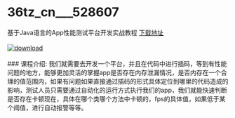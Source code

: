 # 36tz_cn___528607
基于Java语言的App性能测试平台开发实战教程
[下载地址](http://www.36tz.cn/article/528607 "下载地址")
<br/></br>[![download](http://36tz.cn/muke_img/2019_11_2-54-300x199.png "下载地址")](http://www.36tz.cn/article/528607 "下载地址")
<br/></br>### 课程介绍:
我们就需要去开发一个平台，并且在代码中进行插码，等到有性能问题的地方，能够更加灵活的掌握app是否存在内存泄漏情况，是否内存在一个合理的值范围内，如果有问题如果直接通过插码的形式具体定位到哪里的代码造成的影响，测试人员只需要通过自动化的运行方式执行我们的app，我们就能快速判断是否存在卡顿现在，具体在哪个类哪个方法中卡顿的，fps的具体值，如果低于某个阈值，进行自动报警等等。



